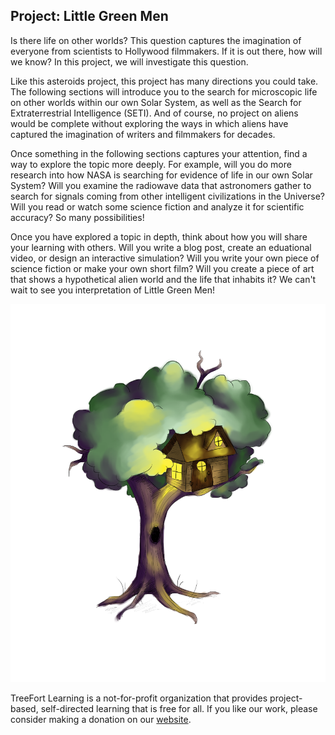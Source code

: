 <h2>Project: Little Green Men</h2>

<p>Is there life on other worlds?  This question captures the imagination of everyone from scientists to Hollywood filmmakers. If it is out there, how will we know?  In this project, we will investigate this question.</p>

<p>Like this asteroids project, this project has many directions you could take.  The following sections will introduce you to the search for microscopic life on other worlds within our own Solar System, as well as the Search for Extraterrestrial Intelligence (SETI).  And of course, no project on aliens would be complete without exploring the ways in which aliens have captured the imagination of writers and filmmakers for decades.</p>

<p>Once something in the following sections captures your attention, find a way to explore the topic more deeply.  For example, will you do more research into how NASA is searching for evidence of life in our own Solar System?  Will you examine the radiowave data that astronomers gather to search for signals coming from other intelligent civilizations in the Universe? Will you read or watch some science fiction and analyze it for scientific accuracy?  So many possibilities!</p>

<p>Once you have explored a topic in depth, think about how you will share your learning with others.  Will you write a blog post, create an eduational video, or design an interactive simulation?  Will you write your own piece of science fiction or make your own short film?  Will you create a piece of art that shows a hypothetical alien world and the life that inhabits it?  We can't wait to see you interpretation of Little Green Men!</p>

<img src="img/treeFortLogoLarge.png" class="center">

<p>TreeFort Learning is a not-for-profit organization that provides project-based, self-directed learning that is free for all.  If you like our work, please consider making a donation on our <a href="http://www.treefortlearning.org">website</a>.</p>
